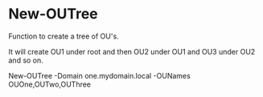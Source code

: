 # New-OUTree
Function to create a tree of OU's.

It will create OU1 under root and then OU2 under OU1 and OU3 under OU2 and so on.

New-OUTree -Domain one.mydomain.local -OUNames OUOne,OUTwo,OUThree
